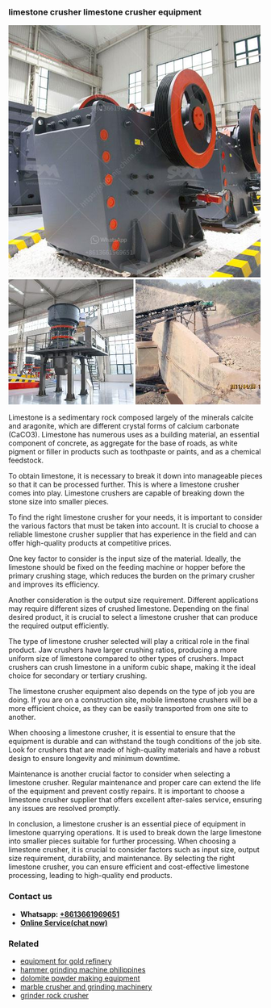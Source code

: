 <h3>limestone crusher limestone crusher equipment</h3><img src='1703042146.jpg' alt=''><p>Limestone is a sedimentary rock composed largely of the minerals calcite and aragonite, which are different crystal forms of calcium carbonate (CaCO3). Limestone has numerous uses as a building material, an essential component of concrete, as aggregate for the base of roads, as white pigment or filler in products such as toothpaste or paints, and as a chemical feedstock.</p><p>To obtain limestone, it is necessary to break it down into manageable pieces so that it can be processed further. This is where a limestone crusher comes into play. Limestone crushers are capable of breaking down the stone size into smaller pieces.</p><p>To find the right limestone crusher for your needs, it is important to consider the various factors that must be taken into account. It is crucial to choose a reliable limestone crusher supplier that has experience in the field and can offer high-quality products at competitive prices.</p><p>One key factor to consider is the input size of the material. Ideally, the limestone should be fixed on the feeding machine or hopper before the primary crushing stage, which reduces the burden on the primary crusher and improves its efficiency.</p><p>Another consideration is the output size requirement. Different applications may require different sizes of crushed limestone. Depending on the final desired product, it is crucial to select a limestone crusher that can produce the required output efficiently.</p><p>The type of limestone crusher selected will play a critical role in the final product. Jaw crushers have larger crushing ratios, producing a more uniform size of limestone compared to other types of crushers. Impact crushers can crush limestone in a uniform cubic shape, making it the ideal choice for secondary or tertiary crushing.</p><p>The limestone crusher equipment also depends on the type of job you are doing. If you are on a construction site, mobile limestone crushers will be a more efficient choice, as they can be easily transported from one site to another.</p><p>When choosing a limestone crusher, it is essential to ensure that the equipment is durable and can withstand the tough conditions of the job site. Look for crushers that are made of high-quality materials and have a robust design to ensure longevity and minimum downtime.</p><p>Maintenance is another crucial factor to consider when selecting a limestone crusher. Regular maintenance and proper care can extend the life of the equipment and prevent costly repairs. It is important to choose a limestone crusher supplier that offers excellent after-sales service, ensuring any issues are resolved promptly.</p><p>In conclusion, a limestone crusher is an essential piece of equipment in limestone quarrying operations. It is used to break down the large limestone into smaller pieces suitable for further processing. When choosing a limestone crusher, it is crucial to consider factors such as input size, output size requirement, durability, and maintenance. By selecting the right limestone crusher, you can ensure efficient and cost-effective limestone processing, leading to high-quality end products.</p><h3>Contact us</h3><ul><li><strong>Whatsapp:&nbsp;<a href="https://wa.me/8613661969651">+8613661969651</a></strong></li><li><a href="https://swt.shibang-china.com/?git&amp;zhl&amp;limestone crusher limestone crusher equipment"><strong>Online Service(chat now)</strong></a></li></ul><h3>Related</h3><ul><li><a href='equipment for gold refinery.md'>equipment for gold refinery</a></li><li><a href='hammer grinding machine philippines.md'>hammer grinding machine philippines</a></li><li><a href='dolomite powder making equipment.md'>dolomite powder making equipment</a></li><li><a href='marble crusher and grinding machinery.md'>marble crusher and grinding machinery</a></li><li><a href='grinder rock crusher.md'>grinder rock crusher</a></li></ul>